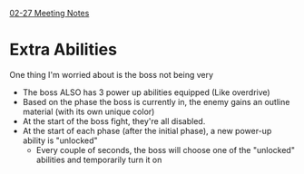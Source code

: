 [02-27 Meeting Notes](<./Meeting Notes/02-27 Meeting Notes.md>)

# Extra Abilities
One thing I'm worried about is the boss not being very 

- The boss ALSO has 3 power up abilities equipped (Like overdrive)
- Based on the phase the boss is currently in, the enemy gains an outline material (with its own unique color)
- At the start of the boss fight, they're all disabled.
- At the start of each phase (after the initial phase), a new power-up ability is "unlocked"
	- Every couple of seconds, the boss will choose one of the "unlocked" abilities and temporarily turn it on
